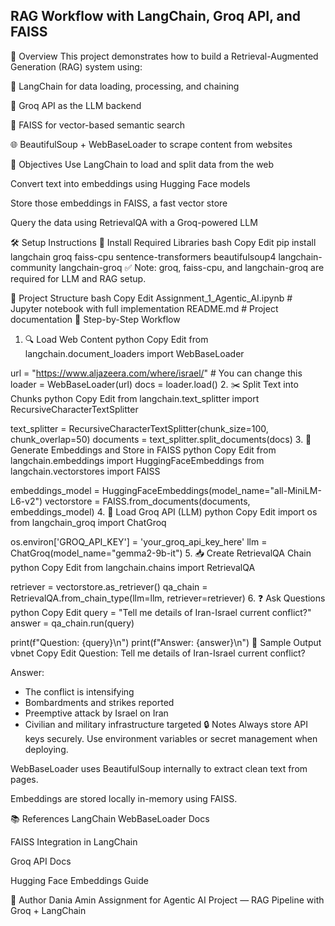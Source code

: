 ## RAG Workflow with LangChain, Groq API, and FAISS
🧠 Overview
This project demonstrates how to build a Retrieval-Augmented Generation (RAG) system using:

🧱 LangChain for data loading, processing, and chaining

🧠 Groq API as the LLM backend

🧠 FAISS for vector-based semantic search

🌐 BeautifulSoup + WebBaseLoader to scrape content from websites

🎯 Objectives
Use LangChain to load and split data from the web

Convert text into embeddings using Hugging Face models

Store those embeddings in FAISS, a fast vector store

Query the data using RetrievalQA with a Groq-powered LLM

🛠️ Setup Instructions
🔧 Install Required Libraries
bash
Copy
Edit
pip install langchain groq faiss-cpu sentence-transformers beautifulsoup4 langchain-community langchain-groq
✅ Note: groq, faiss-cpu, and langchain-groq are required for LLM and RAG setup.

📂 Project Structure
bash
Copy
Edit
Assignment_1_Agentic_AI.ipynb      # Jupyter notebook with full implementation
README.md                          # Project documentation
🚀 Step-by-Step Workflow
1. 🔍 Load Web Content
python
Copy
Edit
from langchain.document_loaders import WebBaseLoader

url = "https://www.aljazeera.com/where/israel/"  # You can change this
loader = WebBaseLoader(url)
docs = loader.load()
2. ✂️ Split Text into Chunks
python
Copy
Edit
from langchain.text_splitter import RecursiveCharacterTextSplitter

text_splitter = RecursiveCharacterTextSplitter(chunk_size=100, chunk_overlap=50)
documents = text_splitter.split_documents(docs)
3. 🔢 Generate Embeddings and Store in FAISS
python
Copy
Edit
from langchain.embeddings import HuggingFaceEmbeddings
from langchain.vectorstores import FAISS

embeddings_model = HuggingFaceEmbeddings(model_name="all-MiniLM-L6-v2")
vectorstore = FAISS.from_documents(documents, embeddings_model)
4. 🤖 Load Groq API (LLM)
python
Copy
Edit
import os
from langchain_groq import ChatGroq

os.environ['GROQ_API_KEY'] = 'your_groq_api_key_here'
llm = ChatGroq(model_name="gemma2-9b-it")
5. 📥 Create RetrievalQA Chain
python
Copy
Edit
from langchain.chains import RetrievalQA

retriever = vectorstore.as_retriever()
qa_chain = RetrievalQA.from_chain_type(llm=llm, retriever=retriever)
6. ❓ Ask Questions
python
Copy
Edit
query = "Tell me details of Iran-Israel current conflict?"
answer = qa_chain.run(query)

print(f"Question: {query}\n")
print(f"Answer: {answer}\n")
🧪 Sample Output
vbnet
Copy
Edit
Question: Tell me details of Iran-Israel current conflict?

Answer:
- The conflict is intensifying
- Bombardments and strikes reported
- Preemptive attack by Israel on Iran
- Civilian and military infrastructure targeted
🔒 Notes
Always store API keys securely. Use environment variables or secret management when deploying.

WebBaseLoader uses BeautifulSoup internally to extract clean text from pages.

Embeddings are stored locally in-memory using FAISS.

📚 References
LangChain WebBaseLoader Docs

FAISS Integration in LangChain

Groq API Docs

Hugging Face Embeddings Guide

📌 Author
Dania Amin
Assignment for Agentic AI Project — RAG Pipeline with Groq + LangChain

